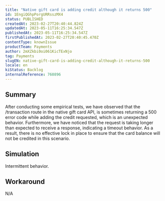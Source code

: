 ```yaml
---
title: "Native gift card is adding credit although it returns 500"
id: 1EngiQGhpPorgURRsszMX4
status: PUBLISHED
createdAt: 2023-02-27T20:40:44.824Z
updatedAt: 2023-05-11T16:25:34.547Z
publishedAt: 2023-05-11T16:25:34.547Z
firstPublishedAt: 2023-02-27T20:40:45.470Z
contentType: knownIssue
productTeam: Payments
author: 2mXZkbi0oi061KicTExNjo
tag: Payments
slugEN: native-gift-card-is-adding-credit-although-it-returns-500
locale: en
kiStatus: Backlog
internalReference: 760896
---
```


## Summary


After conducting some empirical tests, we have observed that the /transaction route in the native gift card API, is sometimes returning a 500 error code while adding the credit requested, which is an unexpected behavior. Furthermore, we have noticed that the request is taking longer than expected to receive a response, indicating a timeout behavior. As a result, there is no effective lock in place to ensure that the card balance will not be credited in this scenario.


##

## Simulation


Intermittent behavior.


##

## Workaround


N/A





